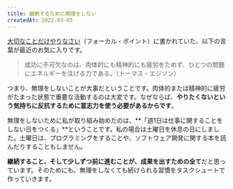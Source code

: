 ```yaml
---
title: 継続するために無理をしない
createdAt: 2022-03-05
---
```


[大切なことだけやりなさい](https://www.amazon.co.jp/dp/B01IHFLN7S/ref=dp-kindle-redirect?_encoding=UTF8&btkr=1)（フォーカル・ポイント）に書かれていた、以下の言葉が最近のお気に入りです。

> 成功に不可欠なのは、肉体的にも精神的にも疲労をためず、ひとつの問題にエネルギーを注げる力である。（トーマス・エジソン）

つまり、無理をしないことが大事だということです。肉体的または精神的に疲労がたまった状態で重要な活動するのは大変です。なぜならば、**やりたくないという気持ちに反抗するために意志力を使う必要があるからです**。

無理をしないために私が取り組み始めたのは、**「週1日は仕事に関することをしない日をつくる」**ということです。私の場合は土曜日を休息の日にしました。土曜日は、プログラミングをすることや、ソフトウェア開発に関する本を読んだりすることもしません。

**継続すること、そして少しずつ前に進むことが、成果を出すための全て**だと思っています。そのためにも、無理をしなくても続けられる習慣をタスクシュートで作っていきます。
